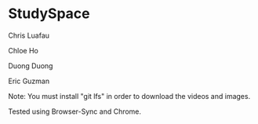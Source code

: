 # StudySpace

Chris Luafau

Chloe Ho

Duong Duong

Eric Guzman


Note: You must install "git lfs" in order to download the videos and images.

Tested using Browser-Sync and Chrome.
